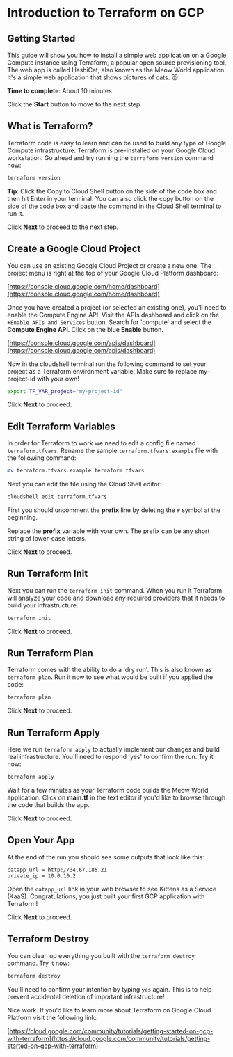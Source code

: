 # Introduction to Terraform on GCP

## Getting Started
This guide will show you how to install a simple web application on a Google Compute instance using Terraform, a popular open source provisioning tool. The web app is called HashiCat, also known as the Meow World application. It's a simple web application that shows pictures of cats. 😻

**Time to complete**: About 10 minutes

Click the **Start** button to move to the next step.

## What is Terraform?
Terraform code is easy to learn and can be used to build any type of Google Compute infrastructure. Terraform is pre-installed on your Google Cloud workstation. Go ahead and try running the `terraform version` command now:

```bash
terraform version
```

**Tip**: Click the Copy to Cloud Shell button on the side of the code box and then hit Enter in your terminal. You can also click the copy button on the side of the code box and paste the command in the Cloud Shell terminal to run it.

Click **Next** to proceed to the next step.

## Create a Google Cloud Project
You can use an existing Google Cloud Project or create a new one. The project menu is right at the top of your Google Cloud Platform dashboard:

[https://console.cloud.google.com/home/dashboard](https://console.cloud.google.com/home/dashboard)

Once you have created a project (or selected an existing one), you'll need to enable the Compute Engine API. Visit the APIs dashboard and click on the `+Enable APIs and Services` button. Search for 'compute' and select the **Compute Engine API**. Click on the blue **Enable** button.

[https://console.cloud.google.com/apis/dashboard](https://console.cloud.google.com/apis/dashboard)

Now in the cloudshell terminal run the following command to set your project as a Terraform environment variable. Make sure to replace my-project-id with your own!

```bash
export TF_VAR_project="my-project-id"
```

Click **Next** to proceed.

## Edit Terraform Variables
In order for Terraform to work we need to edit a config file named `terraform.tfvars`. Rename the sample `terraform.tfvars.example` file with the following command:

```bash
mv terraform.tfvars.example terraform.tfvars
```

Next you can edit the file using the Cloud Shell editor:

```bash
cloudshell edit terraform.tfvars
```

First you should uncomment the **prefix** line by deleting the `#` symbol at the beginning.

Replace the **prefix** variable with your own. The prefix can be any short string of lower-case letters.

Click **Next** to proceed.

## Run Terraform Init
Next you can run the `terraform init` command. When you run it Terraform will analyze your code and download any required providers that it needs to build your infrastructure. 

```bash
terraform init
```

Click **Next** to proceed.

## Run Terraform Plan
Terraform comes with the ability to do a 'dry run'. This is also known as `terraform plan`. Run it now to see what would be built if you applied the code:

```bash
terraform plan
```

Click **Next** to proceed.

## Run Terraform Apply
Here we run `terraform apply` to actually implement our changes and build real infrastructure. You'll need to respond 'yes' to confirm the run. Try it now:

```bash
terraform apply
```

Wait for a few minutes as your Terraform code builds the Meow World application. Click on **main.tf** in the text editor if you'd like to browse through the code that builds the app.

Click **Next** to proceed.

## Open Your App
At the end of the run you should see some outputs that look like this:

```
catapp_url = http://34.67.185.21
private_ip = 10.0.10.2
```

Open the `catapp_url` link in your web browser to see Kittens as a Service (KaaS). Congratulations, you just built your first GCP application with Terraform!

Click **Next** to proceed.

## Terraform Destroy
You can clean up everything you built with the `terraform destroy` command. Try it now:

```bash
terraform destroy
```

You'll need to confirm your intention by typing `yes` again. This is to help prevent accidental deletion of important infrastructure!

Nice work. If you'd like to learn more about Terraform on Google Cloud Platform visit the following link:

[https://cloud.google.com/community/tutorials/getting-started-on-gcp-with-terraform](https://cloud.google.com/community/tutorials/getting-started-on-gcp-with-terraform)
